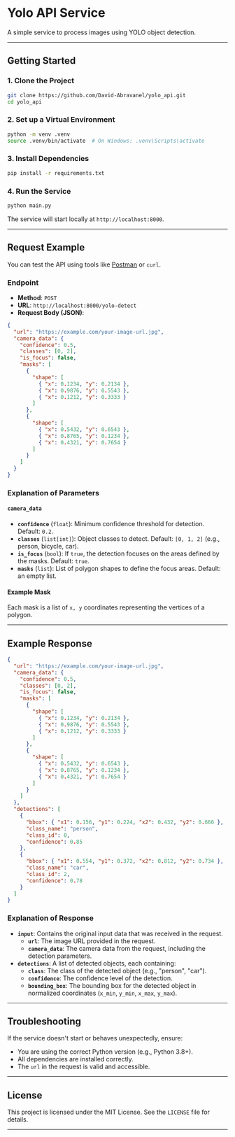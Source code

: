 # Yolo API Service

A simple service to process images using YOLO object detection.

---

## Getting Started

### 1. Clone the Project

```bash
git clone https://github.com/David-Abravanel/yolo_api.git
cd yolo_api
```

### 2. Set up a Virtual Environment

```bash
python -m venv .venv
source .venv/bin/activate  # On Windows: .venv\Scripts\activate
```

### 3. Install Dependencies

```bash
pip install -r requirements.txt
```

### 4. Run the Service

```bash
python main.py
```

The service will start locally at `http://localhost:8000`.

---

## Request Example

You can test the API using tools like [Postman](https://www.postman.com/) or `curl`.

### Endpoint

- **Method**: `POST`
- **URL**: `http://localhost:8000/yolo-detect`
- **Request Body (JSON)**:

```json
{
  "url": "https://example.com/your-image-url.jpg",
  "camera_data": {
    "confidence": 0.5,
    "classes": [0, 2],
    "is_focus": false,
    "masks": [
      {
        "shape": [
          { "x": 0.1234, "y": 0.2134 },
          { "x": 0.9876, "y": 0.5543 },
          { "x": 0.1212, "y": 0.3333 }
        ]
      },
      {
        "shape": [
          { "x": 0.5432, "y": 0.6543 },
          { "x": 0.8765, "y": 0.1234 },
          { "x": 0.4321, "y": 0.7654 }
        ]
      }
    ]
  }
}
```

### Explanation of Parameters

#### `camera_data`

- **`confidence`** (`float`): Minimum confidence threshold for detection. Default: `0.2`.
- **`classes`** (`list[int]`): Object classes to detect. Default: `[0, 1, 2]` (e.g., person, bicycle, car).
- **`is_focus`** (`bool`): If `true`, the detection focuses on the areas defined by the masks. Default: `true`.
- **`masks`** (`list`): List of polygon shapes to define the focus areas. Default: an empty list.

#### Example Mask

Each mask is a list of `x, y` coordinates representing the vertices of a polygon.

---

## Example Response

```json
{
  "url": "https://example.com/your-image-url.jpg",
  "camera_data": {
    "confidence": 0.5,
    "classes": [0, 2],
    "is_focus": false,
    "masks": [
      {
        "shape": [
          { "x": 0.1234, "y": 0.2134 },
          { "x": 0.9876, "y": 0.5543 },
          { "x": 0.1212, "y": 0.3333 }
        ]
      },
      {
        "shape": [
          { "x": 0.5432, "y": 0.6543 },
          { "x": 0.8765, "y": 0.1234 },
          { "x": 0.4321, "y": 0.7654 }
        ]
      }
    ]
  },
  "detections": [
    {
      "bbox": { "x1": 0.156, "y1": 0.224, "x2": 0.432, "y2": 0.666 },
      "class_name": "person",
      "class_id": 0,
      "confidence": 0.85
    },
    {
      "bbox": { "x1": 0.554, "y1": 0.372, "x2": 0.812, "y2": 0.734 },
      "class_name": "car",
      "class_id": 2,
      "confidence": 0.78
    }
  ]
}
```

### Explanation of Response

- **`input`**: Contains the original input data that was received in the request.
  - **`url`**: The image URL provided in the request.
  - **`camera_data`**: The camera data from the request, including the detection parameters.
- **`detections`**: A list of detected objects, each containing:
  - **`class`**: The class of the detected object (e.g., "person", "car").
  - **`confidence`**: The confidence level of the detection.
  - **`bounding_box`**: The bounding box for the detected object in normalized coordinates (`x_min`, `y_min`, `x_max`, `y_max`).

---

## Troubleshooting

If the service doesn't start or behaves unexpectedly, ensure:

- You are using the correct Python version (e.g., Python 3.8+).
- All dependencies are installed correctly.
- The `url` in the request is valid and accessible.

---

## License

This project is licensed under the MIT License. See the `LICENSE` file for details.

---
